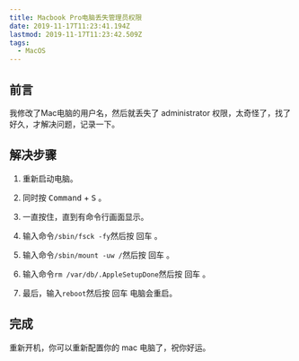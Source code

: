 ```yaml
---
title: Macbook Pro电脑丢失管理员权限
date: 2019-11-17T11:23:41.194Z
lastmod: 2019-11-17T11:23:42.509Z
tags:
  - MacOS
---
```

## 前言
我修改了Mac电脑的用户名，然后就丢失了 administrator 权限，太奇怪了，找了好久，才解决问题，记录一下。
## 解决步骤
1. 重新启动电脑。

2. 同时按 <kbd>Command</kbd> + <kbd>S</kbd> 。

3. 一直按住，直到有命令行画面显示。

4. 输入命令`/sbin/fsck -fy`然后按 <kbd>回车</kbd> 。

5. 输入命令`/sbin/mount -uw /`然后按 <kbd>回车</kbd> 。

6. 输入命令`rm /var/db/.AppleSetupDone`然后按 <kbd>回车</kbd> 。

7. 最后，输入`reboot`然后按 <kbd>回车</kbd> 电脑会重启。

## 完成
重新开机，你可以重新配置你的 mac 电脑了，祝你好运。


